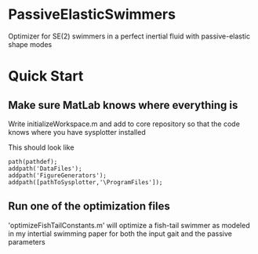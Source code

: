# PassiveElasticSwimmers
Optimizer for SE(2) swimmers  in a perfect inertial fluid with passive-elastic shape modes 

# Quick Start

## Make sure MatLab knows where everything is

Write initializeWorkspace.m and add to core repository so that the code knows where you have sysplotter installed

This should look like 

```
path(pathdef);
addpath('DataFiles');
addpath('FigureGenerators');
addpath([pathToSysplotter,'\ProgramFiles']);
```
## Run one of the optimization files

'optimizeFishTailConstants.m' will optimize a fish-tail swimmer as modeled in my intertial swimming paper for both the input gait and the passive parameters
